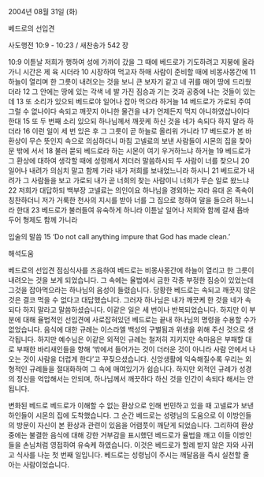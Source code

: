 2004년 08월 31일 (화)

베드로의 선입견



사도행전 10:9 - 10:23 / 새찬송가 542 장


10:9 이튿날 저희가 행하여 성에 가까이 갔을 그 때에 베드로가 기도하려고 지붕에 올라가니 시간은 제 육 시더라 10 시장하여 먹고자 하매 사람이 준비할 때에 비몽사몽간에 11 하늘이 열리며 한 그릇이 내려오는 것을 보니 큰 보자기 같고 네 귀를 매어 땅에 드리웠더라 12 그 안에는 땅에 있는 각색 네 발 가진 짐승과 기는 것과 공중에 나는 것들이 있는데 13 또 소리가 있으되 베드로야 일어나 잡아 먹으라 하거늘 14 베드로가 가로되 주여 그럴 수 없나이다 속되고 깨끗지 아니한 물건을 내가 언제든지 먹지 아니하였삽나이다 한대 15 또 두 번째 소리 있으되 하나님께서 깨끗케 하신 것을 네가 속되다 하지 말라 하더라 16 이런 일이 세 번 있은 후 그 그릇이 곧 하늘로 올리워 가니라 17 베드로가 본 바 환상이 무슨 뜻인지 속으로 의심하더니 마침 고넬료의 보낸 사람들이 시몬의 집을 찾아 문 밖에 서서 18 불러 묻되 베드로라 하는 시몬이 여기 우거하느냐 하거늘 19 베드로가 그 환상에 대하여 생각할 때에 성령께서 저더러 말씀하시되 두 사람이 너를 찾으니 20 일어나 내려가 의심치 말고 함께 가라 내가 저희를 보내었느니라 하시니 21 베드로가 내려가 그 사람들을 보고 가로되 내가 곧 너희의 찾는 사람이니 너희가 무슨 일로 왔느냐 22 저희가 대답하되 백부장 고넬료는 의인이요 하나님을 경외하는 자라 유대 온 족속이 칭찬하더니 저가 거룩한 천사의 지시를 받아 너를 그 집으로 청하여 말을 들으려 하느니라 한대 23 베드로가 불러들여 유숙하게 하니라 이튿날 일어나 저희와 함께 갈새 욥바 두어 형제도 함께 가니라 

입술의 말씀 
15 ‘Do not call anything impure that God has made clean.’

해석도움





베드로의 선입견 
점심식사를 즈음하여 베드로는 비몽사몽간에 하늘이 열리고 한 그릇이 내려오는 것을 보게 되었습니다. 그 속에는 율법에서 금한 각종 부정한 짐승이 있었는데 그것을 잡아먹으라는 하나님의 음성이 들렸습니다. 당황한 베드로는 속되고 깨끗지 않은 것은 결코 먹을 수 없다고 대답했습니다. 그러자 하나님은 내가 깨끗케 한 것을 네가 속되다 하지 말라고 말씀하셨습니다. 이같은 일은 세 번이나 반복되었습니다. 하지만 이 부분에 대해 율법적인 선입견에 사로잡혀있던 베드로는 끝내 하나님의 명령을 수용할 수가 없었습니다. 음식에 대한 규례는 이스라엘 백성의 구별됨과 위생을 위해 주신 것으로 생각됩니다. 하지만 예수님은 이같은 외적인 규례는 철저히 지키지만 속마음은 부패할 대로 부패한 바리새인들을 향해 ‘밖에서 들어가는 것이 더러운 것이 아니라 사람 안에서 나오는 것이 사람을 더럽게 한다’고 꾸짖으셨습니다. 신앙생활에 익숙해질수록 우리는 외형적인 규례들을 절대화하여 그 속에 매여있기가 쉽습니다. 하지만 외적인 규례가 성경의 정신을 억압해서는 안되며, 하나님께서 깨끗하다 하신 것을 인간이 속되다 해서는 안됩니다.   

변화된 베드로 
베드로가 이해할 수 없는 환상으로 인해 번민하고 있을 때 고넬료가 보낸 하인들이 시몬의 집에 도착했습니다. 그 순간 베드로는 성령님의 도움으로 이 이방인들의 방문이 자신이 본 환상과 관련이 있음을 어렴풋이 깨닫게 되었습니다. 그리하여 환상 중에는 불결한 음식에 대해 강한 거부감을 표시했던 베드로가 율법을 깨고 이들 이방인들을 손님처럼 영접하여 유숙케 하였습니다. 이것은 베드로가 할례 받지 않은 자와 사귀고 식사를 나눈 첫 번째 일입니다. 베드로는 성령님이 주시는 깨달음을 즉시 실천할 줄 아는 사람이었습니다.
